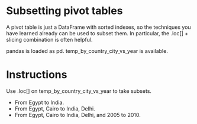 # Subsetting pivot tables
A pivot table is just a DataFrame with sorted indexes, so the techniques you have learned already can be used to subset them. In particular, the .loc[] + slicing combination is often helpful.

pandas is loaded as pd. temp_by_country_city_vs_year is available.

# Instructions
Use .loc[] on temp_by_country_city_vs_year to take subsets.

- From Egypt to India.
- From Egypt, Cairo to India, Delhi.
- From Egypt, Cairo to India, Delhi, and 2005 to 2010.
